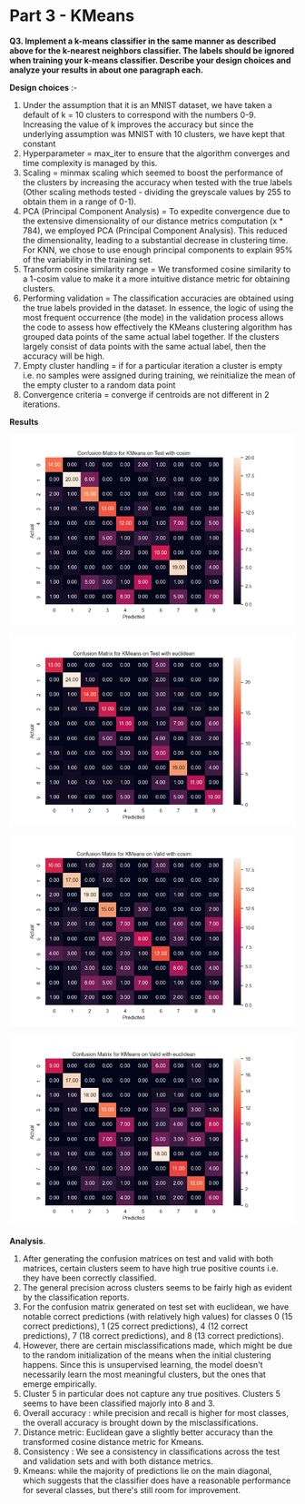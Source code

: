 # Part 3 - KMeans
**Q3. Implement a k-means classifier in the same manner as described above for the k-nearest neighbors classifier. 
The labels should be ignored when training your k-means classifier. 
Describe your design choices and analyze your results in about one paragraph each.**

**Design choices** :-
1. Under the assumption that it is an MNIST dataset, we have taken a default of  k = 10 clusters to correspond with the numbers 0-9. Increasing the value of k improves the accuracy but since the underlying assumption was MNIST with 10 clusters, we have kept that constant
2. Hyperparameter = max_iter to ensure that the algorithm converges and time complexity is managed by this.
3. Scaling = minmax scaling which seemed to boost the performance of the clusters by increasing the accuracy when tested with the true labels (Other scaling methods tested - dividing the greyscale values by 255 to obtain them in a range of 0-1).
4. PCA (Principal Component Analysis) = To expedite convergence due to the extensive dimensionality of our distance metrics computation (x * 784), we employed PCA (Principal Component Analysis). This reduced the dimensionality, leading to a substantial decrease in clustering time. For KNN, we chose to use enough principal components to explain 95% of the variability in the training set.
5. Transform cosine similarity range = We transformed cosine similarity to a 1-cosim value to make it a more intuitive distance metric for obtaining clusters.
6. Performing validation = The classification accuracies are obtained using the true labels provided in the dataset. In essence, the logic of using the most frequent occurrence (the mode) in the validation process allows the code to assess how effectively the KMeans clustering algorithm has grouped data points of the same actual label together. If the clusters largely consist of data points with the same actual label, then the accuracy will be high.
7. Empty cluster handling = if for a particular iteration a cluster is empty i.e. no samples were assigned during training, we reinitialize the mean of the empty cluster to a random data point 
8. Convergence criteria = converge if centroids are not different in 2 iterations. 


**Results**

![Confusion Matrix](confusion_matrix_KMeans_Test_cosim.png)

![Confusion Matrix](confusion_matrix_KMeans_Test_euclidean.png)


![Confusion Matrix](confusion_matrix_KMeans_Valid_cosim.png)

![Confusion Matrix](confusion_matrix_KMeans_Valid_euclidean.png)


**Analysis**.

1. After generating the confusion matrices on test and valid with both matrices, certain clusters seem to have high true positive counts i.e. they have been correctly classified.
2. The general precision across clusters seems to be fairly high as evident by the classification reports.
3. For the confusion matrix generated on test set with euclidean, we have notable correct predictions (with relatively high values) for classes 0 (15 correct predictions), 1 (25 correct predictions), 4 (12 correct predictions), 7 (18 correct predictions), and 8 (13 correct predictions).
4. However, there are certain misclassifications made, which might be due to the random initialization of the means when the initial clustering happens. Since this is unsupervised learning, the model doesn't necessarily learn the most meaningful clusters, but the ones that emerge empirically.
5. Cluster 5 in particular does not capture any true positives. Clusters 5 seems to have been classified majorly into 8 and 3.
6. Overall accuracy : while precision and recall is higher for most classes, the overall accuracy is brought down by the misclassifications.
7. Distance metric: Euclidean gave a slightly better accuracy than the transformed cosine distance metric for Kmeans.
8. Consistency : We see a consistency in classifications across the test and validation sets and with both distance metrics.
9. Kmeans: while the majority of predictions lie on the main diagonal, which suggests that the classifier does have a reasonable performance for several classes, but there's still room for improvement.



